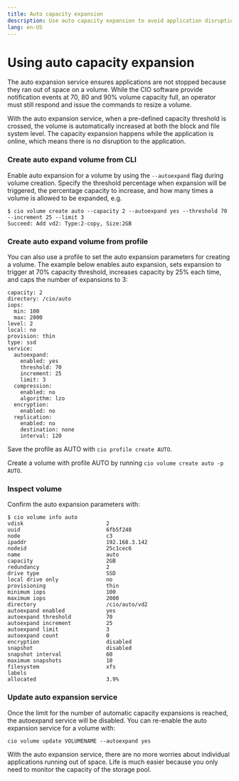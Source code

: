 ```yaml
---
title: Auto capacity expansion
description: Use auto capacity expansion to avoid application disruption on Docker Swarm and Kubernetes
lang: en-US
---
```


# Using auto capacity expansion

The auto expansion service ensures applications are not stopped because they ran out of space on a volume. While the CIO software provide notification events at 70, 80 and 90% volume capacity full, an operator must still respond and issue the commands to resize a volume.

With the auto expansion service, when a pre-defined capacity threshold is crossed, the volume is automatically increased at both the block and file system level. The capacity expansion happens while the application is online, which means there is no disruption to the application.

<h3>Create auto expand volume from CLI</h3>

Enable auto expansion for a volume by using the `--autoexpand` flag during volume creation. Specify the threshold percentage when expansion will be triggered, the percentage capacity to increase, and how many times a volume is allowed to be expanded, e.g.

```
$ cio volume create auto --capacity 2 --autoexpand yes --threshold 70 --increment 25 --limit 3
Succeed: Add vd2: Type:2-copy, Size:2GB
```

<h3>Create auto expand volume from profile</h3>

You can also use a profile to set the auto expansion parameters for creating a volume. The example below enables auto expansion, sets expansion to trigger at 70% capacity threshold, increases capacity by 25% each time, and caps the number of expansions to 3:

```
capacity: 2
directory: /cio/auto
iops:
  min: 100
  max: 2000
level: 2
local: no
provision: thin
type: ssd
service:
  autoexpand:
    enabled: yes
    threshold: 70
    increment: 25
    limit: 3
  compression:
    enabled: no
    algorithm: lzo
  encryption:
    enabled: no
  replication:
    enabled: no
    destination: none
    interval: 120
```

Save the profile as AUTO with `cio profile create AUTO`.

Create a volume with profile AUTO by running `cio volume create auto -p AUTO`.

<h3>Inspect volume</h3>

Confirm the auto expansion parameters with:

```
$ cio volume info auto
vdisk                          2
uuid                           6fb5f248
node                           c3
ipaddr                         192.168.3.142
nodeid                         25c1cec6
name                           auto
capacity                       2GB
redundancy                     2
drive type                     SSD
local drive only               no
provisioning                   thin
minimum iops                   100
maximum iops                   2000
directory                      /cio/auto/vd2
autoexpand enabled             yes
autoexpand threshold           70
autoexpand increment           25
autoexpand limit               3
autoexpand count               0
encryption                     disabled
snapshot                       disabled
snapshot interval              60
maximum snapshots              10
filesystem                     xfs
labels
allocated                      3.9%
```

<h3>Update auto expansion service</h3>

Once the limit for the number of automatic capacity expansions is reached, the autoexpand service will be disabled. You can re-enable the auto expansion service for a volume with:
```
cio volume update VOLUMENAME --autoexpand yes
```

With the auto expansion service, there are no more worries about individual applications running out of space. Life is much easier because you only need to monitor the capacity of the storage pool.
